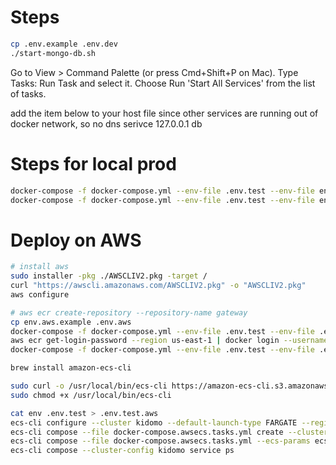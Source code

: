 # Steps

```bash
cp .env.example .env.dev
./start-mongo-db.sh
```

Go to View > Command Palette (or press Cmd+Shift+P on Mac).
Type Tasks: Run Task and select it.
Choose Run 'Start All Services' from the list of tasks.

add the item below to your host file since other services are running out of docker network, so no dns serivce
127.0.0.1 db

# Steps for local prod

```bash
docker-compose -f docker-compose.yml --env-file .env.test --env-file env up -d
docker-compose -f docker-compose.yml --env-file .env.test --env-file env down
```

# Deploy on AWS

```bash
# install aws
sudo installer -pkg ./AWSCLIV2.pkg -target /
curl "https://awscli.amazonaws.com/AWSCLIV2.pkg" -o "AWSCLIV2.pkg"
aws configure

# aws ecr create-repository --repository-name gateway
cp env.aws.example .env.aws
docker-compose -f docker-compose.yml --env-file .env.test --env-file .env.aws --env-file env build
aws ecr get-login-password --region us-east-1 | docker login --username AWS --password-stdin 433946623370.dkr.ecr.us-east-1.amazonaws.com
docker-compose -f docker-compose.yml --env-file .env.test --env-file .env.aws --env-file env push

brew install amazon-ecs-cli

sudo curl -o /usr/local/bin/ecs-cli https://amazon-ecs-cli.s3.amazonaws.com/ecs-cli-linux-amd64-latest
sudo chmod +x /usr/local/bin/ecs-cli

cat env .env.test > .env.test.aws
ecs-cli configure --cluster kidomo --default-launch-type FARGATE --region us-east-1 --config-name kidomo
ecs-cli compose --file docker-compose.awsecs.tasks.yml create --cluster-config kidomo
ecs-cli compose --file docker-compose.awsecs.tasks.yml --ecs-params ecs-params.yml --cluster-config kidomo service up --create-log-groups
ecs-cli compose --cluster-config kidomo service ps
```
